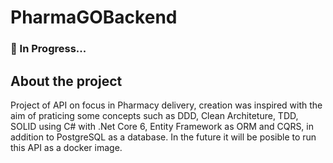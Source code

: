 # PharmaGOBackend

### 🚧 In Progress...

## About the project
Project of API on focus in Pharmacy delivery, creation was inspired with the aim of praticing some concepts such as DDD, Clean Architeture, TDD, SOLID using C# with .Net Core 6, Entity Framework as ORM and CQRS, in addition to PostgreSQL as a database. In the future it will be posible to run this API as a docker image.
